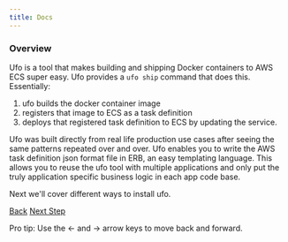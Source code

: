```yaml
---
title: Docs
---
```


### Overview

Ufo is a tool that makes building and shipping Docker containers to AWS ECS super easy. Ufo provides a `ufo ship` command that does this. Essentially:

1. ufo builds the docker container image
2. registers that image to ECS as a task definition
3. deploys that registered task definition to ECS by updating the service.

Ufo was built directly from real life production use cases after seeing the same patterns repeated over and over. Ufo enables you to write the AWS task definition json format file in ERB, an easy templating language.  This allows you to reuse the ufo tool with multiple applications and only put the truly application specific business logic in each app code base.

Next we'll cover different ways to install ufo.

<a id="prev" class="btn btn-basic" href="{% link _docs/tutorial-ufo-ships.md %}">Back</a>
<a id="next" class="btn btn-primary" href="{% link _docs/structure.md %}">Next Step</a>
<p class="keyboard-tip">Pro tip: Use the <- and -> arrow keys to move back and forward.</p>

